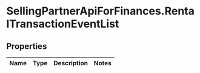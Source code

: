 # SellingPartnerApiForFinances.RentalTransactionEventList

## Properties
Name | Type | Description | Notes
------------ | ------------- | ------------- | -------------
